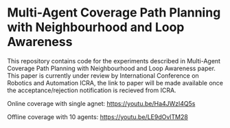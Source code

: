# Multi-Agent Coverage Path Planning with Neighbourhood and Loop Awareness

This repository contains code for the experiments described in Multi-Agent Coverage Path Planning with Neighbourhood and Loop Awareness paper. This paper is currently under review by International Conference on Robotics and Automation ICRA, the link to paper will be made available once the acceptance/rejection notification is recieved from ICRA.

Online coverage with single agnet: https://youtu.be/Ha4JWzl4Q5s

Offline coverage with 10 agents: https://youtu.be/LE9dOvlTM28
